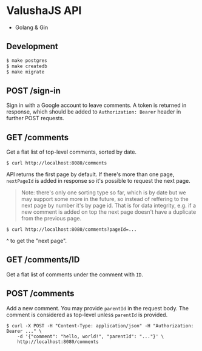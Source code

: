 # ValushaJS API

- Golang & Gin

## Development

```sh
$ make postgres
$ make createdb
$ make migrate
```

## POST /sign-in

Sign in with a Google account to leave comments. A token is returned in response, which should be added to `Authorization: Bearer` header in further POST requests.

## GET /comments

Get a flat list of top-level comments, sorted by date.

```
$ curl http://localhost:8080/comments
```

API returns the first page by default. If there's more than one page, `nextPageId` is added in response so it's possible to request the next page.

> Note: there's only one sorting type so far, which is by date but we may support some more in the future, so instead of reffering to the next page by number it's by page id. That is for data integrity, e.g. if a new comment is added on top the next page doesn't have a duplicate from the previous page.

```
$ curl http://localhost:8080/comments?pageId=...
```

^ to get the "next page".

## GET /comments/ID

Get a flat list of comments under the comment with `ID`.

## POST /comments

Add a new comment. You may provide `parentId` in the request body. The comment is considered as top-level unless `parentId` is provided.

```
$ curl -X POST -H "Content-Type: application/json" -H "Authorization: Bearer ..." \
    -d '{"comment": "hello, world!", "parentId": "..."}' \
    http://localhost:8080/comments
```